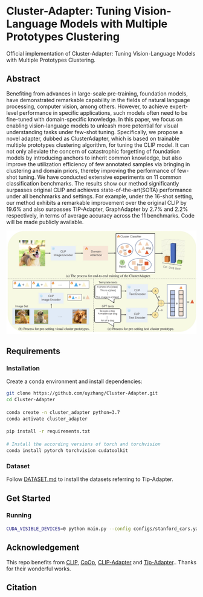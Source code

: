 # Cluster-Adapter: Tuning Vision-Language Models with Multiple Prototypes Clustering
Official implementation of Cluster-Adapter: Tuning Vision-Language Models with Multiple Prototypes Clustering.


## Abstract
Benefiting from advances in large-scale pre-training, foundation models, have demonstrated remarkable capability in the fields of natural language processing, computer vision, among others. However, to achieve expert-level performance in specific applications, such models often need to be fine-tuned with domain-specific knowledge. In this paper, we focus on enabling vision-language models to unleash more potential for visual understanding tasks under few-shot tuning. Specifically, we propose a novel adapter, dubbed as ClusterAdapter, which is based on trainable multiple prototypes clustering algorithm, for tuning the CLIP model. It can not only alleviate the concern of catastrophic forgetting of foundation models by introducing anchors to inherit common knowledge, but also improve the utilization efficiency of few annotated samples via bringing in clustering and domain priors, thereby improving the performance of few-shot tuning. We have conducted extensive experiments on 11 common classification benchmarks. The results show our method significantly surpasses original CLIP and achieves state-of-the-art(SOTA) performance under all benchmarks and settings. For example, under the 16-shot setting, our method exhibits a remarkable improvement over the original CLIP by 19.6% and also surpasses TIP-Adapter, GraphAdapter by 2.7% and 2.2% respectively, in terms of average accuracy across the 11 benchmarks. Code will be made publicly available.

<div align="center">
  <img width=900 src="assets/overview.jpg"/>
</div>

## Requirements
### Installation
Create a conda environment and install dependencies:
```bash
git clone https://github.com/uyzhang/Cluster-Adapter.git
cd Cluster-Adapter

conda create -n cluster_adapter python=3.7
conda activate cluster_adapter

pip install -r requirements.txt

# Install the according versions of torch and torchvision
conda install pytorch torchvision cudatoolkit
```

### Dataset
Follow [DATASET.md](https://github.com/uyzhang/Cluster-Adapter/DATASET.md) to install the datasets referring to Tip-Adapter.

## Get Started

### Running
```bash
CUDA_VISIBLE_DEVICES=0 python main.py --config configs/stanford_cars.yaml
```

## Acknowledgement
This repo benefits from [CLIP](https://github.com/openai/CLIP), [CoOp](https://github.com/KaiyangZhou/Dassl.pytorch), [CLIP-Adapter](https://github.com/gaopengcuhk/CLIP-Adapter) and [Tip-Adapter](https://github.com/gaopengcuhk/Tip-Adapter).. Thanks for their wonderful works.

## Citation
```bash
```